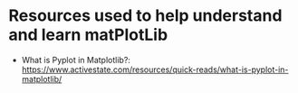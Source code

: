 # Resources used to help understand and learn matPlotLib

- What is Pyplot in Matplotlib?: https://www.activestate.com/resources/quick-reads/what-is-pyplot-in-matplotlib/